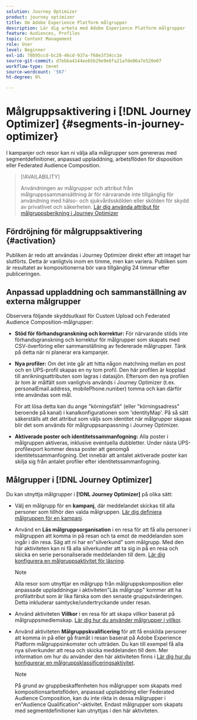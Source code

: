 ```yaml
---
solution: Journey Optimizer
product: journey optimizer
title: Om Adobe Experience Platform målgrupper
description: Lär dig arbeta med Adobe Experience Platform målgrupper
feature: Audiences, Profiles
topic: Content Management
role: User
level: Beginner
exl-id: 78b95ccd-bc28-46cd-937a-f68e3f34cc1e
source-git-commit: d7ebba4144eeb5b29e9e6fa21afde06a7e520e07
workflow-type: tm+mt
source-wordcount: '567'
ht-degree: 0%

---
```


# Målgruppsaktivering i [!DNL Journey Optimizer] {#segments-in-journey-optimizer}

I kampanjer och resor kan ni välja alla målgrupper som genereras med segmentdefinitioner, anpassad uppladdning, arbetsflöden för disposition eller Federated Audience Composition.

>[!AVAILABILITY]
>
>Användningen av målgrupper och attribut från målgruppssammansättning är för närvarande inte tillgänglig för användning med hälso- och sjukvårdsskölden eller skölden för skydd av privatlivet och säkerheten. [Lär dig använda attribut för målgruppsberikning i Journey Optimizer](../audience/about-audiences.md#enrichment)

## Fördröjning för målgruppsaktivering {#activation}

Publiken är redo att användas i Journey Optimizer direkt efter att intaget har slutförts. Detta är vanligtvis inom en timme, men kan variera. Publiken som är resultatet av kompositionerna bör vara tillgänglig 24 timmar efter publiceringen.

## Anpassad uppladdning och sammanställning av externa målgrupper

Observera följande skyddsutkast för Custom Upload och Federated Audience Composition-målgrupper:

* **Stöd för förhandsgranskning och korrektur:** För närvarande stöds inte förhandsgranskning och korrektur för målgrupper som skapats med CSV-överföring eller sammanställning av federerade målgrupper. Tänk på detta när ni planerar era kampanjer.

* **Nya profiler:** Om det inte går att hitta någon matchning mellan en post och en UPS-profil skapas en ny tom profil. Den här profilen är kopplad till anrikningsattributen som lagras i datasjön. Eftersom den nya profilen är tom är målfält som vanligtvis används i Journey Optimizer (t.ex. personalEmail.address, mobilePhone.number) tomma och kan därför inte användas som mål.

  För att lösa detta kan du ange &quot;körningsfält&quot; (eller &quot;körningsadress&quot; beroende på kanal) i kanalkonfigurationen som &#39;identityMap&#39;. På så sätt säkerställs att det attribut som väljs som identitet när målgrupper skapas blir det som används för målgruppsanpassning i Journey Optimizer.

* **Aktiverade poster och identitetssammanfogning:** Alla poster i målgruppen aktiveras, inklusive eventuella dubbletter. Under nästa UPS-profilexport kommer dessa poster att genomgå identitetssammanfogning. Det innebär att antalet aktiverade poster kan skilja sig från antalet profiler efter identitetssammanfogning.

## Målgrupper i [!DNL Journey Optimizer]

Du kan utnyttja målgrupper i **[!DNL Journey Optimizer]** på olika sätt:

* Välj en målgrupp för en **kampanj**, där meddelandet skickas till alla personer som tillhör den valda målgruppen. [Lär dig definiera målgruppen för en kampanj](../campaigns/create-campaign.md#define-the-audience-audience).

* Använd en **Läs målgruppsorganisation** i en resa för att få alla personer i målgruppen att komma in på resan och ta emot de meddelanden som ingår i din resa. Säg att ni har en&quot;silverkund&quot; som målgrupp. Med den här aktiviteten kan ni få alla silverkunder att ta sig in på en resa och skicka en serie personaliserade meddelanden till dem. [Lär dig konfigurera en målgruppsaktivitet för läsning](../building-journeys/read-audience.md#configuring-segment-trigger-activity).

  >[!NOTE]
  >
  >Alla resor som utnyttjar en målgrupp från målgruppskomposition eller anpassade uppladdningar i aktiviteten&quot;Läs målgrupp&quot; kommer att ha profilattribut som är lika färska som den senaste grupputvärderingen. Detta inkluderar samtycke/undertryckande under resan.

* Använd aktiviteten **Villkor** i en resa för att skapa villkor baserat på målgruppsmedlemskap. [Lär dig hur du använder målgrupper i villkor](../building-journeys/condition-activity.md#using-a-segment).

* Använd aktiviteten **Målgruppskvalificering** för att få enskilda personer att komma in på eller gå framåt i resan baserat på Adobe Experience Platform målgruppsinkomster och utträden. Du kan till exempel få alla nya silverkunder att resa och skicka meddelanden till dem. Mer information om hur du använder den här aktiviteten finns i [Lär dig hur du konfigurerar en målgruppsklassificeringsaktivitet](../building-journeys/audience-qualification-events.md).

  >[!NOTE]
  >
  >På grund av gruppbeskaffenheten hos målgrupper som skapats med kompositionsarbetsflöden, anpassad uppladdning eller Federated Audience Composition, kan du inte rikta in dessa målgrupper i en&quot;Audience Qualification&quot;-aktivitet. Endast målgrupper som skapats med segmentdefinitioner kan utnyttjas i den här aktiviteten.
